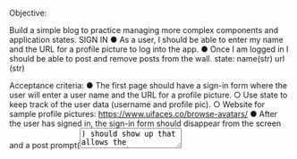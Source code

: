 Objective:

    
Build a simple blog to practice managing more complex components and application states. SIGN IN
    ● As a user, I should be able to enter my name and the URL for a profile picture to log into
    the app.
    ● Once I am logged in I should be able to post and remove posts from the wall.
        state:
            name(str)
            url (str)

Acceptance criteria:
    ● The first page should have a sign-in form where the user will enter a user name and the
    URL for a profile picture.
        ○ Use state to keep track of the user data (username and profile pic).
        ○ Website for sample profile pictures: https://www.uifaces.co/browse-avatars/
    ● After the user has signed in, the sign-in form should disappear from the screen and a
    post prompt(<textarea>) should show up that allows the user to make a post.
        ○ Use state to keep track of the list of posts, and assign a post id to each post to
        help you identify each post.

    ● Each post the user makes should display below the post prompt(<textarea>) as shown in
    the design.
    ● Each should have a delete post button that removes the post from the screen.
        ○ Remove the post with a certain id from the state.
    ● The right top corner of the header should show the image the user entered in the sign-in
    form after they signed in.
        ○ The header should show the profile picture if the user information is in the state.
    ● No back end needed.
    ● Data does not have to be persisted after refreshes.
